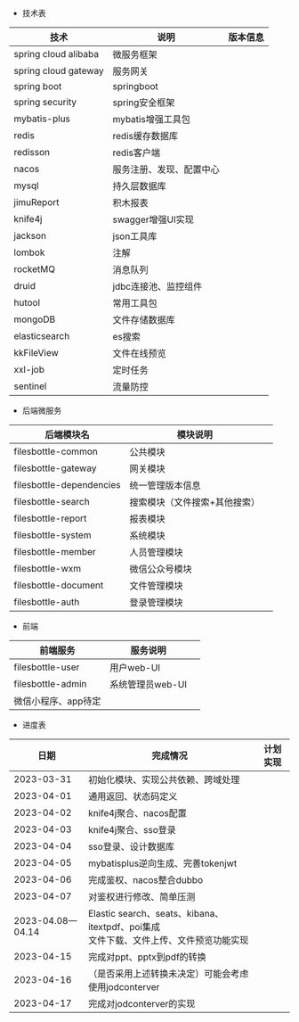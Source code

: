 - 技术表

| 技术                 | 说明                     | 版本信息 |
| -------------------- | ------------------------ | -------- |
| spring cloud alibaba | 微服务框架               |          |
| spring cloud gateway | 服务网关                 |          |
| spring boot          | springboot               |          |
| spring security      | spring安全框架           |          |
| mybatis-plus         | mybatis增强工具包        |          |
| redis                | redis缓存数据库          |          |
| redisson             | redis客户端              |          |
| nacos                | 服务注册、发现、配置中心 |          |
| mysql                | 持久层数据库             |          |
| jimuReport           | 积木报表                 |          |
| knife4j              | swagger增强UI实现        |          |
| jackson              | json工具库               |          |
| lombok               | 注解                     |          |
| rocketMQ             | 消息队列                 |          |
| druid                | jdbc连接池、监控组件     |          |
| hutool               | 常用工具包               |          |
| mongoDB              | 文件存储数据库           |          |
| elasticsearch        | es搜索                   |          |
| kkFileView           | 文件在线预览             |          |
| xxl-job              | 定时任务                 |          |
| sentinel             | 流量防控                 |          |



- 后端微服务

| 后端模块名               | 模块说明                      |      |
| ------------------------ | ----------------------------- | ---- |
| filesbottle-common       | 公共模块                      |      |
| filesbottle-gateway      | 网关模块                      |      |
| filesbottle-dependencies | 统一管理版本信息              |      |
| filesbottle-search       | 搜索模块（文件搜索+其他搜索） |      |
| filesbottle-report       | 报表模块                      |      |
| filesbottle-system       | 系统模块                      |      |
| filesbottle-member       | 人员管理模块                  |      |
| filesbottle-wxm          | 微信公众号模块                |      |
| filesbottle-document     | 文件管理模块                  |      |
| filesbottle-auth         | 登录管理模块                  |      |



- 前端

| 前端服务            | 服务说明         |      |
| ------------------- | ---------------- | ---- |
| filesbottle-user    | 用户web-UI       |      |
| filesbottle-admin   | 系统管理员web-UI |      |
| 微信小程序、app待定 |                  |      |





- 进度表

| 日期             | 完成情况                                                     | 计划实现 |
| ---------------- | ------------------------------------------------------------ | -------- |
| 2023-03-31       | 初始化模块、实现公共依赖、跨域处理                           |          |
| 2023-04-01       | 通用返回、状态码定义                                         |          |
| 2023-04-02       | knife4j聚合、nacos配置                                       |          |
| 2023-04-03       | knife4j聚合、sso登录                                         |          |
| 2023-04-04       | sso登录、设计数据库                                          |          |
| 2023-04-05       | mybatisplus逆向生成、完善tokenjwt                            |          |
| 2023-04-06       | 完成鉴权、nacos整合dubbo                                     |          |
| 2023-04-07       | 对鉴权进行修改、简单压测                                     |          |
| 2023-04.08—04.14 | Elastic search、seats、kibana、itextpdf、poi集成<br />文件下载、文件上传、文件预览功能实现 |          |
| 2023-04-15       | 完成对ppt、pptx到pdf的转换                                   |          |
| 2023-04-16       | （是否采用上述转换未决定）可能会考虑使用jodconterver         |          |
| 2023-04-17       | 完成对jodconterver的实现                                     |          |

